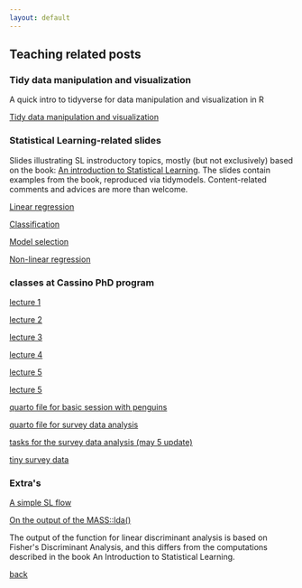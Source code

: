 ```yaml
---
layout: default
---
```


## Teaching related posts

<!-- ### Master in Aritificial Intelligence for Humanities

[Statistical learning: general concepts](teaching_related/intro_SL_master_AI_for_humanities.html) -->

### Tidy data manipulation and visualization

A quick intro to tidyverse for data manipulation and visualization in R

[Tidy data manipulation and visualization](teaching_related/preprocessing/Tidy_data_manipulation_and_visualization.html)

### Statistical Learning-related slides

Slides illustrating SL instroductory topics, mostly (but not exclusively) based on the book: 
[An introduction to Statistical Learning](https://www.statlearning.com). The slides contain examples from the book, reproduced via tidymodels. Content-related comments and advices are more than welcome.  

[Linear regression](teaching_related/Linear_regression/linear_regression.html) 

[Classification](teaching_related/classification/Classification.html)

[Model selection](teaching_related/model_selection.html) 

[Non-linear regression](teaching_related/nonlinear_regression.html)



<!--
[Classification: part 2](teaching_related/classification/Classification_part2.html)
 
 

 --> 


### classes at Cassino PhD program

[lecture 1](teaching_related/Lecture_1_elements_of_univariate_stat.html)

[lecture 2](teaching_related/Lecture_2_elements_of_prob.html)

[lecture 3](teaching_related/Lecture_3_elements_of_inference.html)

[lecture 4](teaching_related/Lecture_4_bivariate_interdependence.html)

[lecture 5](teaching_related/Lecture_5_supervised_learning.html)

[lecture 5](teaching_related/Lecture_6_unsupervised_learning.html)

[quarto file for basic session with penguins](teaching_related/simple_penguins.qmd.zip)


[quarto file for survey data analysis](teaching_related/basic_anaylsis_student.qmd.zip)

[tasks for the survey data analysis (may 5 update)](teaching_related/basic_anaylsis.html)

[tiny survey data](teaching_related/toy_data_phd.csv)


### Extra's 

[A simple SL flow](teaching_related/SL_flow.html)

<!-- [SL performance assessment](teaching_related/SL_performance.html)  -->

 <!-- Some more SL related material     -->

<!-- [On the bias/variance trade-off](teaching_related/the_bias_and_the_variance.html) -->

<!-- Using synthetic data to explicitely compute the bias, the variance, the expected test MSE.  -->

[On the output of the MASS::lda()](teaching_related/Lda_MASS_wrap_up.html)

The output of the function for linear discriminant analysis is based on Fisher's Discriminant Analysis, and this differs from the computations described in the book An Introduction to Statistical Learning.


[back](./)
